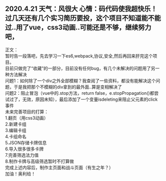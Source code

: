 2020.4.21 天气：风很大 心情：码代码使我超快乐！
<br>
过几天还有几个实习简历要投，这个项目不知道能不能过..用了vue，css3动画..可能还是不够，继续努力吧，
<br>
-----------------------------------------
正文：
<br>
暂时告一段落吧，先去学习一下es6,webpack,协议,安全,然后再回来肝完这个项目。
<br>
目前只做完了“收藏”的一部分，目前没有任何bug，有几个未解决的问题用了另一种方法解决
<br>
问题1：如何除了一个div之外全部模糊？我查阅了一些资料，都没有能解决这个问题，于是我把那个不模糊的div拿到的最外面..算是变相解决了
<br>
问题2：阻止冒泡（vue中的.stop方法，return false，e.stopPropagation()都尝试过了，无效，原因未知），最后添加了一个变量isdeleting来阻止父元素的click事件
<br>
未来完善项目的打算：
<br>
1.翻页（用css3动画）
<br>
2.新建卡组
<br>
3.编辑卡组
<br>
4.卡组命名
<br>
5.JSON存储卡牌信息
<br>
6.导入很多很多卡牌
<br>
7.完善筛选法力值
<br>
8.制作卡牌与高级筛选暂时不打算做
<br>
完成上述内容后，制作主页面和战斗页面（有生之年？）
<br>
加油！奥利给！
